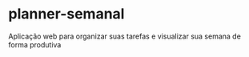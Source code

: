 # planner-semanal
Aplicação web para organizar suas tarefas e visualizar sua semana de forma produtiva
